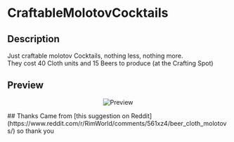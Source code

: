 # CraftableMolotovCocktails
## Description
Just craftable molotov Cocktails, nothing less, nothing more.    
They cost 40 Cloth units and 15 Beers to produce (at the Crafting Spot)
## Preview
<p align="center"><img src="https://i.imgur.com/7uV3EFc.png?1" alt="Preview"/></p>
## Thanks
Came from [this suggestion on Reddit](https://www.reddit.com/r/RimWorld/comments/561xz4/beer_cloth_molotovs/) so thank you 
